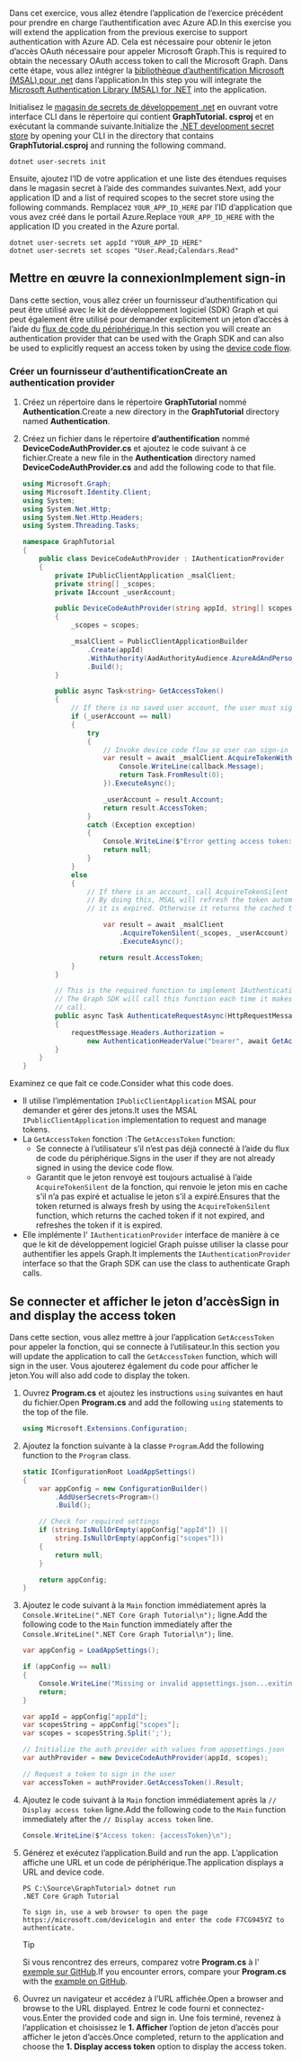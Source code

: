 <!-- markdownlint-disable MD002 MD041 -->

<span data-ttu-id="d9170-101">Dans cet exercice, vous allez étendre l’application de l’exercice précédent pour prendre en charge l’authentification avec Azure AD.</span><span class="sxs-lookup"><span data-stu-id="d9170-101">In this exercise you will extend the application from the previous exercise to support authentication with Azure AD.</span></span> <span data-ttu-id="d9170-102">Cela est nécessaire pour obtenir le jeton d’accès OAuth nécessaire pour appeler Microsoft Graph.</span><span class="sxs-lookup"><span data-stu-id="d9170-102">This is required to obtain the necessary OAuth access token to call the Microsoft Graph.</span></span> <span data-ttu-id="d9170-103">Dans cette étape, vous allez intégrer la [bibliothèque d’authentification Microsoft (MSAL) pour .net](https://github.com/AzureAD/microsoft-authentication-library-for-dotnet) dans l’application.</span><span class="sxs-lookup"><span data-stu-id="d9170-103">In this step you will integrate the [Microsoft Authentication Library (MSAL) for .NET](https://github.com/AzureAD/microsoft-authentication-library-for-dotnet) into the application.</span></span>

<span data-ttu-id="d9170-104">Initialisez le [magasin de secrets de développement .net](https://docs.microsoft.com/aspnet/core/security/app-secrets) en ouvrant votre interface CLI dans le répertoire qui contient **GraphTutorial. csproj** et en exécutant la commande suivante.</span><span class="sxs-lookup"><span data-stu-id="d9170-104">Initialize the [.NET development secret store](https://docs.microsoft.com/aspnet/core/security/app-secrets) by opening your CLI in the directory that contains **GraphTutorial.csproj** and running the following command.</span></span>

```Shell
dotnet user-secrets init
```

<span data-ttu-id="d9170-105">Ensuite, ajoutez l’ID de votre application et une liste des étendues requises dans le magasin secret à l’aide des commandes suivantes.</span><span class="sxs-lookup"><span data-stu-id="d9170-105">Next, add your application ID and a list of required scopes to the secret store using the following commands.</span></span> <span data-ttu-id="d9170-106">Remplacez `YOUR_APP_ID_HERE` par l’ID d’application que vous avez créé dans le portail Azure.</span><span class="sxs-lookup"><span data-stu-id="d9170-106">Replace `YOUR_APP_ID_HERE` with the application ID you created in the Azure portal.</span></span>

```Shell
dotnet user-secrets set appId "YOUR_APP_ID_HERE"
dotnet user-secrets set scopes "User.Read;Calendars.Read"
```

## <a name="implement-sign-in"></a><span data-ttu-id="d9170-107">Mettre en œuvre la connexion</span><span class="sxs-lookup"><span data-stu-id="d9170-107">Implement sign-in</span></span>

<span data-ttu-id="d9170-108">Dans cette section, vous allez créer un fournisseur d’authentification qui peut être utilisé avec le kit de développement logiciel (SDK) Graph et qui peut également être utilisé pour demander explicitement un jeton d’accès à l’aide du [flux de code du périphérique](https://docs.microsoft.com/azure/active-directory/develop/v2-oauth2-device-code).</span><span class="sxs-lookup"><span data-stu-id="d9170-108">In this section you will create an authentication provider that can be used with the Graph SDK and can also be used to explicitly request an access token by using the [device code flow](https://docs.microsoft.com/azure/active-directory/develop/v2-oauth2-device-code).</span></span>

### <a name="create-an-authentication-provider"></a><span data-ttu-id="d9170-109">Créer un fournisseur d’authentification</span><span class="sxs-lookup"><span data-stu-id="d9170-109">Create an authentication provider</span></span>

1. <span data-ttu-id="d9170-110">Créez un répertoire dans le répertoire **GraphTutorial** nommé **Authentication**.</span><span class="sxs-lookup"><span data-stu-id="d9170-110">Create a new directory in the **GraphTutorial** directory named **Authentication**.</span></span>
1. <span data-ttu-id="d9170-111">Créez un fichier dans le répertoire **d’authentification** nommé **DeviceCodeAuthProvider.cs** et ajoutez le code suivant à ce fichier.</span><span class="sxs-lookup"><span data-stu-id="d9170-111">Create a new file in the **Authentication** directory named **DeviceCodeAuthProvider.cs** and add the following code to that file.</span></span>

    ```csharp
    using Microsoft.Graph;
    using Microsoft.Identity.Client;
    using System;
    using System.Net.Http;
    using System.Net.Http.Headers;
    using System.Threading.Tasks;

    namespace GraphTutorial
    {
        public class DeviceCodeAuthProvider : IAuthenticationProvider
        {
            private IPublicClientApplication _msalClient;
            private string[] _scopes;
            private IAccount _userAccount;

            public DeviceCodeAuthProvider(string appId, string[] scopes)
            {
                _scopes = scopes;

                _msalClient = PublicClientApplicationBuilder
                    .Create(appId)
                    .WithAuthority(AadAuthorityAudience.AzureAdAndPersonalMicrosoftAccount, true)
                    .Build();
            }

            public async Task<string> GetAccessToken()
            {
                // If there is no saved user account, the user must sign-in
                if (_userAccount == null)
                {
                    try
                    {
                        // Invoke device code flow so user can sign-in with a browser
                        var result = await _msalClient.AcquireTokenWithDeviceCode(_scopes, callback => {
                            Console.WriteLine(callback.Message);
                            return Task.FromResult(0);
                        }).ExecuteAsync();

                        _userAccount = result.Account;
                        return result.AccessToken;
                    }
                    catch (Exception exception)
                    {
                        Console.WriteLine($"Error getting access token: {exception.Message}");
                        return null;
                    }
                }
                else
                {
                    // If there is an account, call AcquireTokenSilent
                    // By doing this, MSAL will refresh the token automatically if
                    // it is expired. Otherwise it returns the cached token.

                        var result = await _msalClient
                            .AcquireTokenSilent(_scopes, _userAccount)
                            .ExecuteAsync();

                       return result.AccessToken;
                }
            }

            // This is the required function to implement IAuthenticationProvider
            // The Graph SDK will call this function each time it makes a Graph
            // call.
            public async Task AuthenticateRequestAsync(HttpRequestMessage requestMessage)
            {
                requestMessage.Headers.Authorization =
                    new AuthenticationHeaderValue("bearer", await GetAccessToken());
            }
        }
    }
    ```

<span data-ttu-id="d9170-112">Examinez ce que fait ce code.</span><span class="sxs-lookup"><span data-stu-id="d9170-112">Consider what this code does.</span></span>

- <span data-ttu-id="d9170-113">Il utilise l’implémentation `IPublicClientApplication` MSAL pour demander et gérer des jetons.</span><span class="sxs-lookup"><span data-stu-id="d9170-113">It uses the MSAL `IPublicClientApplication` implementation to request and manage tokens.</span></span>
- <span data-ttu-id="d9170-114">La `GetAccessToken` fonction :</span><span class="sxs-lookup"><span data-stu-id="d9170-114">The `GetAccessToken` function:</span></span>
  - <span data-ttu-id="d9170-115">Se connecte à l’utilisateur s’il n’est pas déjà connecté à l’aide du flux de code du périphérique.</span><span class="sxs-lookup"><span data-stu-id="d9170-115">Signs in the user if they are not already signed in using the device code flow.</span></span>
  - <span data-ttu-id="d9170-116">Garantit que le jeton renvoyé est toujours actualisé à l’aide `AcquireTokenSilent` de la fonction, qui renvoie le jeton mis en cache s’il n’a pas expiré et actualise le jeton s’il a expiré.</span><span class="sxs-lookup"><span data-stu-id="d9170-116">Ensures that the token returned is always fresh by using the `AcquireTokenSilent` function, which returns the cached token if it not expired, and refreshes the token if it is expired.</span></span>
- <span data-ttu-id="d9170-117">Elle implémente l' `IAuthenticationProvider` interface de manière à ce que le kit de développement logiciel Graph puisse utiliser la classe pour authentifier les appels Graph.</span><span class="sxs-lookup"><span data-stu-id="d9170-117">It implements the `IAuthenticationProvider` interface so that the Graph SDK can use the class to authenticate Graph calls.</span></span>

## <a name="sign-in-and-display-the-access-token"></a><span data-ttu-id="d9170-118">Se connecter et afficher le jeton d’accès</span><span class="sxs-lookup"><span data-stu-id="d9170-118">Sign in and display the access token</span></span>

<span data-ttu-id="d9170-119">Dans cette section, vous allez mettre à jour l’application `GetAccessToken` pour appeler la fonction, qui se connecte à l’utilisateur.</span><span class="sxs-lookup"><span data-stu-id="d9170-119">In this section you will update the application to call the `GetAccessToken` function, which will sign in the user.</span></span> <span data-ttu-id="d9170-120">Vous ajouterez également du code pour afficher le jeton.</span><span class="sxs-lookup"><span data-stu-id="d9170-120">You will also add code to display the token.</span></span>

1. <span data-ttu-id="d9170-121">Ouvrez **Program.cs** et ajoutez les instructions `using` suivantes en haut du fichier.</span><span class="sxs-lookup"><span data-stu-id="d9170-121">Open **Program.cs** and add the following `using` statements to the top of the file.</span></span>

    ```csharp
    using Microsoft.Extensions.Configuration;
    ```

1. <span data-ttu-id="d9170-122">Ajoutez la fonction suivante à la classe `Program`.</span><span class="sxs-lookup"><span data-stu-id="d9170-122">Add the following function to the `Program` class.</span></span>

    ```csharp
    static IConfigurationRoot LoadAppSettings()
    {
        var appConfig = new ConfigurationBuilder()
            .AddUserSecrets<Program>()
            .Build();

        // Check for required settings
        if (string.IsNullOrEmpty(appConfig["appId"]) ||
            string.IsNullOrEmpty(appConfig["scopes"]))
        {
            return null;
        }

        return appConfig;
    }
    ```

1. <span data-ttu-id="d9170-123">Ajoutez le code suivant à la `Main` fonction immédiatement après la `Console.WriteLine(".NET Core Graph Tutorial\n");` ligne.</span><span class="sxs-lookup"><span data-stu-id="d9170-123">Add the following code to the `Main` function immediately after the `Console.WriteLine(".NET Core Graph Tutorial\n");` line.</span></span>

    ```csharp
    var appConfig = LoadAppSettings();

    if (appConfig == null)
    {
        Console.WriteLine("Missing or invalid appsettings.json...exiting");
        return;
    }

    var appId = appConfig["appId"];
    var scopesString = appConfig["scopes"];
    var scopes = scopesString.Split(';');

    // Initialize the auth provider with values from appsettings.json
    var authProvider = new DeviceCodeAuthProvider(appId, scopes);

    // Request a token to sign in the user
    var accessToken = authProvider.GetAccessToken().Result;
    ```

1. <span data-ttu-id="d9170-124">Ajoutez le code suivant à la `Main` fonction immédiatement après la `// Display access token` ligne.</span><span class="sxs-lookup"><span data-stu-id="d9170-124">Add the following code to the `Main` function immediately after the `// Display access token` line.</span></span>

    ```csharp
    Console.WriteLine($"Access token: {accessToken}\n");
    ```

1. <span data-ttu-id="d9170-125">Générez et exécutez l’application.</span><span class="sxs-lookup"><span data-stu-id="d9170-125">Build and run the app.</span></span> <span data-ttu-id="d9170-126">L’application affiche une URL et un code de périphérique.</span><span class="sxs-lookup"><span data-stu-id="d9170-126">The application displays a URL and device code.</span></span>

    ```Shell
    PS C:\Source\GraphTutorial> dotnet run
    .NET Core Graph Tutorial

    To sign in, use a web browser to open the page https://microsoft.com/devicelogin and enter the code F7CG945YZ to authenticate.
    ```

    > [!TIP]
    > <span data-ttu-id="d9170-127">Si vous rencontrez des erreurs, comparez votre **Program.cs** à l' [exemple sur GitHub](https://github.com/microsoftgraph/msgraph-training-dotnet-core/blob/master/demos/01-create-app/GraphTutorial/Program.cs).</span><span class="sxs-lookup"><span data-stu-id="d9170-127">If you encounter errors, compare your **Program.cs** with the [example on GitHub](https://github.com/microsoftgraph/msgraph-training-dotnet-core/blob/master/demos/01-create-app/GraphTutorial/Program.cs).</span></span>

1. <span data-ttu-id="d9170-128">Ouvrez un navigateur et accédez à l’URL affichée.</span><span class="sxs-lookup"><span data-stu-id="d9170-128">Open a browser and browse to the URL displayed.</span></span> <span data-ttu-id="d9170-129">Entrez le code fourni et connectez-vous.</span><span class="sxs-lookup"><span data-stu-id="d9170-129">Enter the provided code and sign in.</span></span> <span data-ttu-id="d9170-130">Une fois terminé, revenez à l’application et choisissez le **1. Afficher** l’option de jeton d’accès pour afficher le jeton d’accès.</span><span class="sxs-lookup"><span data-stu-id="d9170-130">Once completed, return to the application and choose the **1. Display access token** option to display the access token.</span></span>
